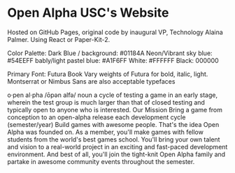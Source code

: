 # Open Alpha USC's Website
Hosted on GitHub Pages, original code by inaugural VP, Technology Alaina Palmer.
Using React or Paper-Kit-2. 

Color Palette:
Dark Blue / background: #01184A
Neon/Vibrant sky blue: #54EEFF
bably/light pastel blue: #A1F6FF
White: #FFFFFF
Black: 000000

Primary Font:
Futura Book
Vary weights of Futura for bold, italic, light.
Montserrat or Nimbus Sans are also acceptable typefaces


o·pen al·pha
/ōpən alfə/
noun
a cycle of testing a game in an early stage, wherein the test group is much larger than that of closed testing and typically open to anyone who is interested.
Our Mission
Bring a game from conception to an open-alpha release each development cycle (semester/year)
Build games with awesome people.
That's the idea Open Alpha was founded on. As a member, you'll make games with fellow students from the world's best games school.  You'll bring your own talent and vision to a real-world project in an exciting and fast-paced development environment. And best of all, you'll join the tight-knit Open Alpha family and partake in awesome community events throughout the semester.
